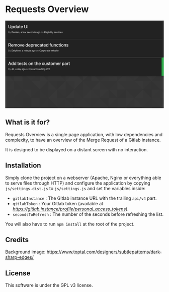 # Requests Overview

![](https://raw.githubusercontent.com/martin-damien/requests-overview/master/img/screenshot.png)

## What is it for?

Requests Overview is a single page application, with low dependencies and complexity, to have
an overview of the Merge Request of a Gitlab instance.

It is designed to be displayed on a distant screen with no interaction.

## Installation

Simply clone the project on a webserver (Apache, Nginx or everything able to 
serve files through HTTP) and configure the application by copying
`js/settings.dist.js` to `js/settings.js` and set the variables inside:

- `gitlabInstance` : The Gitlab instance URL with the trailing `api/v4` part.
- `gitlabToken` : Your Gitlab token (available at *https://gitlab.instance/profile/personal_access_tokens*).
- `secondsToRefresh` : The number of the seconds before refreshing the list.

You will also have to run `npm install` at the root of the project.

## Credits

Background image: https://www.toptal.com/designers/subtlepatterns/dark-sharp-edges/

## License

This software is under the GPL v3 license.
